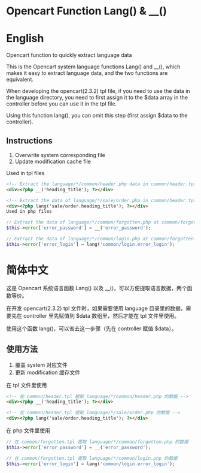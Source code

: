 # Opencart Function Lang() & __()

# English
Opencart function to quickly extract language data

This is the Opencart system language functions Lang() and __(), which makes it easy to extract language data, and the two functions are equivalent.

When developing the opencart(2.3.2) tpl file, if you need to use the data in the language directory, you need to first assign it to the $data array in the controller before you can use it in the tpl file.

Using this function lang(), you can omit this step (first assign $data to the controller).

## Instructions
1. Overwrite system corresponding file
2. Update modification cache file

Used in tpl files
```html
<!-- Extract the language/*/common/header.php data in common/header.tpl -->
<div><?php __('heading_title'); ?></div>

<!-- Extract the data of language/*/sale/order.php in common/header.tpl -->
<div><?php lang('sale/order.heading_title'); ?></div>
Used in php files
```

```php
// Extract the data of language/*/common/forgotten.php at common/forgotten.tpl
$this->error['error_password'] = __('error_password');

// Extract the data of language/*/common/login.php at common/forgotten.tpl
$this->error['error_login'] = lang('common/login.error_login');
```

# 简体中文
这是 Opencart 系统语言函数 Lang() 以及 __()，可以方便提取语言数据，两个函数等价。

在开发 opencart(2.3.2) tpl 文件时，如果需要使用 language 目录里的数据，需要先在 controller 里先赋值到 $data 数组里，然后才能在 tpl 文件里使用。

使用这个函数 lang()，可以省去这一步骤（先在 controller 赋值 $data）。

## 使用方法

1. 覆盖 system 对应文件
2. 更新 modification 缓存文件

在 tpl 文件里使用
```html
<!-- 在 common/header.tpl 提取 language/*/common/header.php 的数据 -->
<div><?php __('heading_title'); ?></div>

<!-- 在 common/header.tpl 提取 language/*/sale/order.php 的数据 -->
<div><?php lang('sale/order.heading_title'); ?></div>
```

在 php 文件里使用
```php
// 在 common/forgotten.tpl 提取 language/*/common/forgotten.php 的数据
$this->error['error_password'] = __('error_password');

// 在 common/forgotten.tpl 提取 language/*/common/login.php 的数据
$this->error['error_login'] = lang('common/login.error_login');
```
